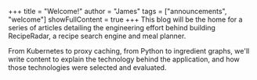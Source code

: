 +++
title = "Welcome!"
author = "James"
tags = ["announcements", "welcome"]
showFullContent = true
+++
This blog will be the home for a series of articles detailing the engineering
effort behind building RecipeRadar, a recipe search engine and meal planner.

From Kubernetes to proxy caching, from Python to ingredient graphs, we'll
write content to explain the technology behind the application, and how those
technologies were selected and evaluated.
